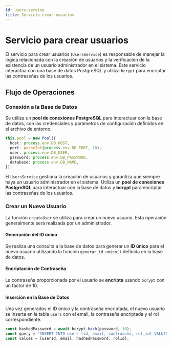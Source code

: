 ```yaml
---
id: users-service
title: Servicio crear usuarios
---
```


# Servicio para crear usuarios

El servicio para crear usuarios (`UsersService`) es responsable de manejar la lógica relacionada con la creación de usuarios y la verificación de la existencia de un usuario administrador en el sistema. Este servicio interactúa con una base de datos PostgreSQL y utiliza `bcrypt` para encriptar las contraseñas de los usuarios.

## Flujo de Operaciones

### Conexión a la Base de Datos

Se utiliza un **pool de conexiones PostgreSQL** para interactuar con la base de datos, con las credenciales y parámetros de configuración definidos en el archivo de entorno.

```typescript
this.pool = new Pool({
  host: process.env.DB_HOST,
  port: parseInt(process.env.DB_PORT, 10),
  user: process.env.DB_USER,
  password: process.env.DB_PASSWORD,
  database: process.env.DB_NAME,
});
```

El `UsersService` gestiona la creación de usuarios y garantiza que siempre haya un usuario administrador en el sistema. Utiliza un **pool de conexiones PostgreSQL** para interactuar con la base de datos y **bcrypt** para encriptar las contraseñas de los usuarios.

### Crear un Nuevo Usuario

La función `createUser` se utiliza para crear un nuevo usuario. Esta operación generalmente será realizada por un administrador.

#### Generación del ID único
Se realiza una consulta a la base de datos para generar un **ID único** para el nuevo usuario utilizando la función `generar_id_unico()` definida en la base de datos.

#### Encriptación de Contraseña
La contraseña proporcionada por el usuario se **encripta** usando `bcrypt` con un factor de 10.

#### Inserción en la Base de Datos
Una vez generados el ID único y la contraseña encriptada, el nuevo usuario se inserta en la tabla `users` con el email, la contraseña encriptada y el rol correspondiente.

```typescript
const hashedPassword = await bcrypt.hash(password, 10);
const query = 'INSERT INTO users (id, email, contraseña, rol_id) VALUES ($1, $2, $3, $4) RETURNING *';
const values = [userId, email, hashedPassword, rolId];
```